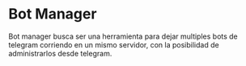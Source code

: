 # Bot Manager

Bot manager busca ser una herramienta para dejar multiples bots de 
telegram corriendo en un mismo servidor, con la posibilidad de 
administrarlos desde telegram.
